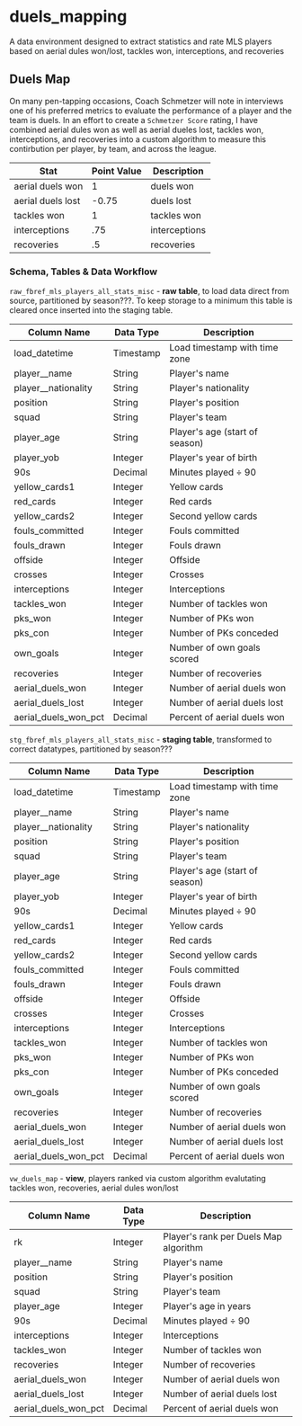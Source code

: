 # duels_mapping

A data environment designed to extract statistics and rate MLS players based on aerial dules won/lost, tackles won, interceptions, and recoveries

## Duels Map

On many pen-tapping occasions, Coach Schmetzer will note in interviews one of his preferred metrics to evaluate the performance of a player and the team is duels. In an effort to create a `Schmetzer Score` rating, I have combined aerial dules won as well as aerial dueles lost, tackles won, interceptions, and recoveries into a custom algorithm to measure this contirbution per player, by team, and across the league.

| Stat              | Point Value | Description   |
| ----------------- | ----------- | ------------- |
| aerial duels won  | 1           | duels won     |
| aerial duels lost | -0.75       | duels lost    |
| tackles won       | 1           | tackles won   |
| interceptions     | .75         | interceptions |
| recoveries        | .5          | recoveries    |

### Schema, Tables & Data Workflow

`raw_fbref_mls_players_all_stats_misc` - **raw table**, to load data direct from source, partitioned by season???. To keep storage to a minimum this table is cleared once inserted into the staging table.

| Column Name           | Data Type | Description                    |
| --------------------- | --------- | ------------------------------ |
| load_datetime         | Timestamp | Load timestamp with time zone  |
| player\_\_name        | String    | Player's name                  |
| player\_\_nationality | String    | Player's nationality           |
| position              | String    | Player's position              |
| squad                 | String    | Player's team                  |
| player_age            | String    | Player's age (start of season) |
| player_yob            | Integer   | Player's year of birth         |
| 90s                   | Decimal   | Minutes played ÷ 90            |
| yellow_cards1         | Integer   | Yellow cards                   |
| red_cards             | Integer   | Red cards                      |
| yellow_cards2         | Integer   | Second yellow cards            |
| fouls_committed       | Integer   | Fouls committed                |
| fouls_drawn           | Integer   | Fouls drawn                    |
| offside               | Integer   | Offside                        |
| crosses               | Integer   | Crosses                        |
| interceptions         | Integer   | Interceptions                  |
| tackles_won           | Integer   | Number of tackles won          |
| pks_won               | Integer   | Number of PKs won              |
| pks_con               | Integer   | Number of PKs conceded         |
| own_goals             | Integer   | Number of own goals scored     |
| recoveries            | Integer   | Number of recoveries           |
| aerial_duels_won      | Integer   | Number of aerial duels won     |
| aerial_duels_lost     | Integer   | Number of aerial duels lost    |
| aerial_duels_won_pct  | Decimal   | Percent of aerial duels won    |

`stg_fbref_mls_players_all_stats_misc` - **staging table**, transformed to correct datatypes, partitioned by season???

| Column Name           | Data Type | Description                    |
| --------------------- | --------- | ------------------------------ |
| load_datetime         | Timestamp | Load timestamp with time zone  |
| player\_\_name        | String    | Player's name                  |
| player\_\_nationality | String    | Player's nationality           |
| position              | String    | Player's position              |
| squad                 | String    | Player's team                  |
| player_age            | String    | Player's age (start of season) |
| player_yob            | Integer   | Player's year of birth         |
| 90s                   | Decimal   | Minutes played ÷ 90            |
| yellow_cards1         | Integer   | Yellow cards                   |
| red_cards             | Integer   | Red cards                      |
| yellow_cards2         | Integer   | Second yellow cards            |
| fouls_committed       | Integer   | Fouls committed                |
| fouls_drawn           | Integer   | Fouls drawn                    |
| offside               | Integer   | Offside                        |
| crosses               | Integer   | Crosses                        |
| interceptions         | Integer   | Interceptions                  |
| tackles_won           | Integer   | Number of tackles won          |
| pks_won               | Integer   | Number of PKs won              |
| pks_con               | Integer   | Number of PKs conceded         |
| own_goals             | Integer   | Number of own goals scored     |
| recoveries            | Integer   | Number of recoveries           |
| aerial_duels_won      | Integer   | Number of aerial duels won     |
| aerial_duels_lost     | Integer   | Number of aerial duels lost    |
| aerial_duels_won_pct  | Decimal   | Percent of aerial duels won    |

`vw_duels_map` - **view**, players ranked via custom algorithm evalutating tackles won, recoveries, aerial dules won/lost

| Column Name          | Data Type | Description                           |
| -------------------- | --------- | ------------------------------------- |
| rk                   | Integer   | Player's rank per Duels Map algorithm |
| player\_\_name       | String    | Player's name                         |
| position             | String    | Player's position                     |
| squad                | String    | Player's team                         |
| player_age           | Integer   | Player's age in years                 |
| 90s                  | Decimal   | Minutes played ÷ 90                   |
| interceptions        | Integer   | Interceptions                         |
| tackles_won          | Integer   | Number of tackles won                 |
| recoveries           | Integer   | Number of recoveries                  |
| aerial_duels_won     | Integer   | Number of aerial duels won            |
| aerial_duels_lost    | Integer   | Number of aerial duels lost           |
| aerial_duels_won_pct | Decimal   | Percent of aerial duels won           |
